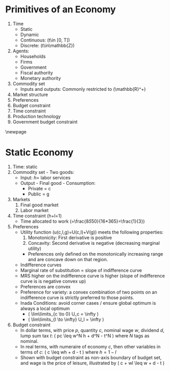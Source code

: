 # Primitives of an Economy
1. Time
    * Static
    * Dynamic
    * Continuous: \(t\in [0, T]\)
    * Discrete: \(t\in\mathbb{Z}\)
2. Agents:
    * Households
    * Firms
    * Government
    * Fiscal authority
    * Monetary authority
3. Commodity set
    * Inputs and outputs: Commonly restricted to \(\mathbb{R}^+\)
4. Market structure
5. Preferences
5. Budget constraint
5. Time constraint
6. Production technology
7. Government budget constraint

\newpage
# Static Economy
1. Time: static
3. Commodity set - Two goods:
    * Input: $h =$ labor services
    * Output - Final good - Consumption:
        * Private = c
        * Public = g
4. Markets
    1. Final good market
    2. Labor market
5. Time constraint \(h+l=1\)
    * Time allocated to work \(=\frac{8*5*50}{16*365}=\frac{1}{3}\)
5. Preferences
    * Utility function \(u(c,l,g)=U(c,l)+V(g)\) meets the following properties:
        1. Monotonicity: First derivative is positive
        2. Concavity: Second derivative is negative (decreasing marginal utility)
        * Preferences only defined on the monotonically increasing range and are concave down on that region.
    * Indifference curves
    * Marginal rate of substitution = slope of indifference curve
    * MRS higher on the indifference curve is higher (slope of indifference curve is is negative convex up)
    * Preferences are convex
    * Preference for variety: a convex combination of two points on an indifference curve is strictly preferred to those points.
    * Inada Conditions: avoid corner cases / ensure global optimum is always a local optimum
        * \( \lim\limits_{c \to 0} U_c = \infty \)
        * \( \lim\limits_{l \to \infty} U_l = \infty \)
5. Budget constraint
    * In dollar terms, with price $p$, quantity $c$, nominal wage $w$, dividend $d$, lump sum tax $t$:
    \( pc \leq w^N h + d^N - t^N \) where $N$ tags as nominal.
    * In real terms, with numeraire of economy $c$, then other variables in terms of $c$:
    \( c \leq wh + d - t \)
    where $h = 1-l$
    * Shown with budget constraint as non-axis boundary of budget set, and wage is the price of leisure, illustrated by
    \( c + wl \leq w + d - t \)
